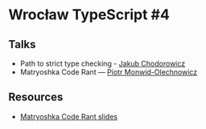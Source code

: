 # Wrocław TypeScript #4

## Talks

- Path to strict type checking - [Jakub Chodorowicz](https://twitter.com/chodorowicz)
- Matryoshka Code Rant — [Piotr Monwid-Olechnowicz](https://twitter.com/hasparus)

## Resources

- [Matryoshka Code Rant slides](https://matryoshka-code.now.sh/)
